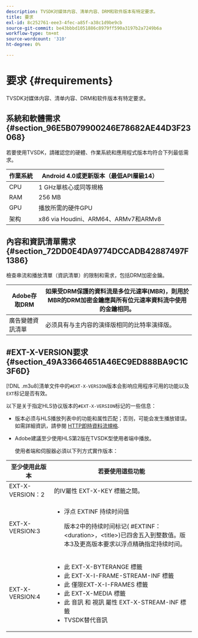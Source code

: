 ```yaml
---
description: TVSDK对媒体内容、清单内容、DRM和软件版本有特定要求。
title: 要求
exl-id: 8c252761-eee3-4fec-a85f-a38c1d9be9cb
source-git-commit: be43bbbd1051886c8979ff590a3197b2a7249b6a
workflow-type: tm+mt
source-wordcount: '310'
ht-degree: 0%

---
```


# 要求 {#requirements}

TVSDK对媒体内容、清单内容、DRM和软件版本有特定要求。

## 系統和軟體需求 {#section_96E5B079900246E78682AE44D3F23068}

若要使用TVSDK，請確認您的硬體、作業系統和應用程式版本均符合下列最低需求。

| 作業系統 | Android 4.0或更新版本（最低API層級14） |
|---|---|
| CPU | 1 GHz單核心或同等規格 |
| RAM | 256 MB |
| GPU | 播放所需的硬件GPU |
| 架构 | x86 via Houdini、ARM64、ARMv7和ARMv8 |

## 內容和資訊清單需求 {#section_72DD0E4DA9774DCCADB42887497F1386}

檢查串流和播放清單（資訊清單）的限制和需求，包括DRM加密金鑰。

| Adobe存取DRM | 如果受DRM保護的資料流是多位元速率(MBR)，則用於MBR的DRM加密金鑰應與所有位元速率資料流中使用的金鑰相同。 |
|---|---|
| 廣告變體資訊清單 | 必须具有与主内容的演绎版相同的比特率演绎版。 |

## #EXT-X-VERSION要求 {#section_49A33664651A46EC9ED888BA9C1C3F6D}

[!DNL .m3u8]清单文件中的`#EXT-X-VERSION`版本会影响应用程序可用的功能以及`EXT`标记是否有效。

以下是关于指定HLS协议版本的`#EXT-X-VERSION`标记的一些信息：

* 版本必须与HLS播放列表中的功能和属性匹配；否则，可能会发生播放错误。如需詳細資訊，請參閱 [HTTP即時資料流規格](https://datatracker.ietf.org/doc/draft-pantos-http-live-streaming/?include_text=1).
* Adobe建議至少使用HLS第2版在TVSDK型使用者端中播放。

   使用者端和伺服器必須以下列方式實作版本：

<table frame="all" colsep="1" rowsep="1" id="table_62EB98EDD9DE49EC84CB1C7D59BC40E6"> 
 <thead> 
  <tr rowsep="1"> 
   <th colname="1" class="entry"> 至少使用此版本 </th> 
   <th colname="2" class="entry"> 若要使用這些功能 </th> 
  </tr> 
 </thead>
 <tbody> 
  <tr rowsep="1"> 
   <td colname="1"> <span class="codeph"> EXT-X-VERSION：2 </span> </td> 
   <td colname="2"> 的IV屬性 <span class="codeph"> EXT-X-KEY </span> 標籤之間。 </td> 
  </tr> 
  <tr rowsep="1"> 
   <td colname="1"> <span class="codeph"> EXT-X-VERSION:3 </span> </td> 
   <td colname="2"> 
    <ul id="ul_C9500D3F934848639C204BF248F139FF"> 
     <li id="li_535A7E3FABCB46FE872A7EA5DE2A1784">浮点<span class="codeph"> EXTINF </span>持续时间值 <p>版本2中的持续时间标记(<span class="codeph"> #EXTINF： </span>&lt;duration&gt;，&lt;title&gt;)已四舍五入到整数值。版本3及更高版本要求以浮点精确指定持续时间。 </p> </li> 
    </ul> </td> 
  </tr> 
  <tr rowsep="0"> 
   <td colname="1"> <span class="codeph"> EXT-X-VERSION:4 </span> </td> 
   <td colname="2"> 
    <ul id="ul_3355A6CBBE2141DDB92660BB4B604D70"> 
     <li id="li_5E73D41AF6DC4CEE88D6C029FFCFC350">此 <span class="codeph"> EXT-X-BYTERANGE </span> 標籤 </li> 
     <li id="li_BF5141F516F749E5890860D487EB5287">此 <span class="codeph"> EXT-X-I-FRAME-STREAM-INF </span> 標籤 </li> 
     <li id="li_E0D399A13812499B94107CDE62998EE9">此 <span class="codeph"> 僅限EXT-X-I-FRAMES </span> 標籤 </li> 
     <li id="li_A7783AFF99854EFBBAECD2967E4CBF2B">此 <span class="codeph"> EXT-X-MEDIA </span> 標籤 </li> 
     <li id="li_15AE652F33C1454AA90DDC65E7D6C2FD">此 <span class="codeph"> 音訊 </span> 和 <span class="codeph"> 視訊 </span> 屬性 <span class="codeph"> EXT-X-STREAM-INF </span> 標籤 </li> 
     <li id="li_DB2A7847D5884F6E91FD9E78101FBCA5">TVSDK替代音訊 </li> 
    </ul> </td> 
  </tr> 
 </tbody> 
</table>
